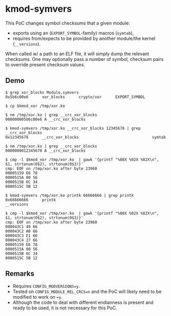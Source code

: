 # kmod-symvers

This PoC changes symbol checksums that a given module:
 - exports using an (`EXPORT_SYMBOL`-family) macros (`symtab`),
 - requires from/expects to be provided by another module/the kernel (`__versions`).

When called w/ a path to an ELF file, it will simply dump the relevant checksums.
One may optionally pass a number of symbol, checksum pairs to override present checksum
values.

## Demo

```
$ grep xor_blocks Module.symvers
0x5b6c00e6      xor_blocks      crypto/xor      EXPORT_SYMBOL

$ cp $kmod_xor /tmp/xor.ko

$ nm /tmp/xor.ko | grep __crc_xor_blocks
000000005b6c00e6 A __crc_xor_blocks

$ kmod-symvers /tmp/xor.ko __crc_xor_blocks 12345678 | grep __crc_xor_blocks
0x12345678      __crc_xor_blocks                                symtab

$ nm /tmp/xor.ko | grep __crc_xor_blocks
0000000012345678 A __crc_xor_blocks

$ cmp -l $kmod_xor /tmp/xor.ko  | gawk '{printf "%08X %02X %02X\n", $1, strtonum(0$2), strtonum(0$3)}'
cmp: EOF on /tmp/xor.ko after byte 23960
00005159 E6 78
0000515A 00 56
0000515B 6C 34
0000515C 5B 12

$ kmod-symvers /tmp/xor.ko printk 66666666 | grep printk
0x66666666      printk                                          __versions

$ cmp -l $kmod_xor /tmp/xor.ko  | gawk '{printf "%08X %02X %02X\n", $1, strtonum(0$2), strtonum(0$3)}'
cmp: EOF on /tmp/xor.ko after byte 23960
000043C1 49 66
000043C2 A0 66
000043C3 E1 66
000043C4 27 66
00005159 E6 78
0000515A 00 56
0000515B 6C 34
0000515C 5B 12
```

## Remarks

 - Requires `CONFIG_MODVERSIONS=y`.
 - Tested on `CONFIG_MODULE_REL_CRCS=n` and the PoC will likely need to be modified to work on `=y`.
 - Although the code to deal with different endianness is present and ready to be used, it is not necessary for this PoC.
